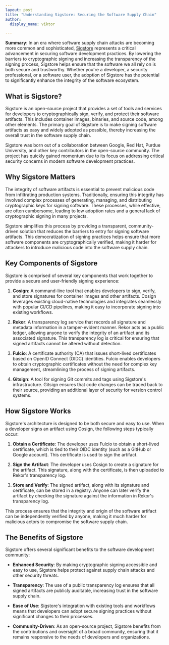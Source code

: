 ```yaml
---
layout: post
title: "Understanding Sigstore: Securing the Software Supply Chain"
author:
  display_name: viktor

---
```


**Summary**: In an era where software supply chain attacks are becoming more common and sophisticated, [Sigstore](https://www.sigstore.dev/) represents a critical advancement in securing software development practices. By lowering the barriers to cryptographic signing and increasing the transparency of the signing process, Sigstore helps ensure that the software we all rely on is both secure and trustworthy. Whether you're a developer, a security professional, or a software user, the adoption of Sigstore has the potential to significantly enhance the integrity of the software ecosystem.

## What is Sigstore?

Sigstore is an open-source project that provides a set of tools and services for developers to cryptographically sign, verify, and protect their software artifacts. This includes container images, binaries, and source code, among other elements. The primary goal of Sigstore is to make signing software artifacts as easy and widely adopted as possible, thereby increasing the overall trust in the software supply chain.

Sigstore was born out of a collaboration between Google, Red Hat, Purdue University, and other key contributors in the open-source community. The project has quickly gained momentum due to its focus on addressing critical security concerns in modern software development practices.

## Why Sigstore Matters

The integrity of software artifacts is essential to prevent malicious code from infiltrating production systems. Traditionally, ensuring this integrity has involved complex processes of generating, managing, and distributing cryptographic keys for signing software. These processes, while effective, are often cumbersome, leading to low adoption rates and a general lack of cryptographic signing in many projects.

Sigstore simplifies this process by providing a transparent, community-driven solution that reduces the barriers to entry for signing software artifacts. This democratization of signing practices helps ensure that more software components are cryptographically verified, making it harder for attackers to introduce malicious code into the software supply chain.

## Key Components of Sigstore

Sigstore is comprised of several key components that work together to provide a secure and user-friendly signing experience:

1. **Cosign**: A command-line tool that enables developers to sign, verify, and store signatures for container images and other artifacts. Cosign leverages existing cloud-native technologies and integrates seamlessly with popular CI/CD pipelines, making it easy to incorporate signing into existing workflows.

2. **Rekor**: A transparency log service that records all signature and metadata information in a tamper-evident manner. Rekor acts as a public ledger, allowing anyone to verify the integrity of an artifact and its associated signature. This transparency log is critical for ensuring that signed artifacts cannot be altered without detection.

3. **Fulcio**: A certificate authority (CA) that issues short-lived certificates based on OpenID Connect (OIDC) identities. Fulcio enables developers to obtain cryptographic certificates without the need for complex key management, streamlining the process of signing artifacts.

4. **Gitsign**: A tool for signing Git commits and tags using Sigstore's infrastructure. Gitsign ensures that code changes can be traced back to their source, providing an additional layer of security for version control systems.

## How Sigstore Works

Sigstore's architecture is designed to be both secure and easy to use. When a developer signs an artifact using Cosign, the following steps typically occur:

1. **Obtain a Certificate**: The developer uses Fulcio to obtain a short-lived certificate, which is tied to their OIDC identity (such as a GitHub or Google account). This certificate is used to sign the artifact.

2. **Sign the Artifact**: The developer uses Cosign to create a signature for the artifact. This signature, along with the certificate, is then uploaded to Rekor's transparency log.

3. **Store and Verify**: The signed artifact, along with its signature and certificate, can be stored in a registry. Anyone can later verify the artifact by checking the signature against the information in Rekor's transparency log.

This process ensures that the integrity and origin of the software artifact can be independently verified by anyone, making it much harder for malicious actors to compromise the software supply chain.

## The Benefits of Sigstore

Sigstore offers several significant benefits to the software development community:

- **Enhanced Security**: By making cryptographic signing accessible and easy to use, Sigstore helps protect against supply chain attacks and other security threats.

- **Transparency**: The use of a public transparency log ensures that all signed artifacts are publicly auditable, increasing trust in the software supply chain.

- **Ease of Use**: Sigstore's integration with existing tools and workflows means that developers can adopt secure signing practices without significant changes to their processes.

- **Community-Driven**: As an open-source project, Sigstore benefits from the contributions and oversight of a broad community, ensuring that it remains responsive to the needs of developers and organizations.
